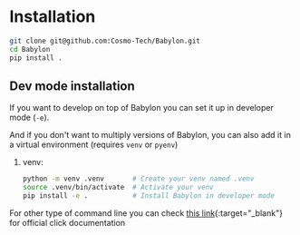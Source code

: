 # Installation


```bash
git clone git@github.com:Cosmo-Tech/Babylon.git
cd Babylon
pip install .
```

## Dev mode installation

If you want to develop on top of Babylon you can set it up in developer mode (`-e`).

And if you don't want to multiply versions of Babylon, you can also add it in a virtual environment (requires `venv` or `pyenv`) 

1. venv:

    ```bash
    python -m venv .venv       # Create your venv named .venv
    source .venv/bin/activate  # Activate your venv
    pip install -e .           # Install Babylon in developer mode
    ```


For other type of command line you can check [this link](https://click.palletsprojects.com/en/8.1.x/shell-completion/){:target="_blank"}
for official click documentation